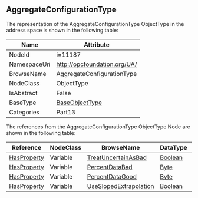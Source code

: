 <!-- objecttype -->
## AggregateConfigurationType
  
<!-- end of text -->
The representation of the AggregateConfigurationType ObjectType in the address space is shown in the following table:  

|Name|Attribute|
|---|---|
|NodeId|i=11187|
|NamespaceUri|http://opcfoundation.org/UA/|
|BrowseName|AggregateConfigurationType|
|NodeClass|ObjectType|
|IsAbstract|False|
|BaseType|[BaseObjectType](../../../Part5/ObjectTypes/BaseObjectType/readme.md)|
|Categories|Part13|

The references from the AggregateConfigurationType ObjectType Node are shown in the following table:  

|Reference|NodeClass|BrowseName|DataType|TypeDefinition|ModellingRule|
|---|---|---|---|---|---|
|[HasProperty](../../../Part3/ReferenceTypes/HasProperty/readme.md)|Variable|[TreatUncertainAsBad](#TreatUncertainAsBad)|[Boolean](../../../Part3/DataTypes/Boolean/readme.md)|[PropertyType](../../Part5/VariableTypes/PropertyType/readme.md)|[Mandatory](../../Objects/Mandatory/readme.md)|
|[HasProperty](../../../Part3/ReferenceTypes/HasProperty/readme.md)|Variable|[PercentDataBad](#PercentDataBad)|[Byte](../../../Part3/DataTypes/Byte/readme.md)|[PropertyType](../../Part5/VariableTypes/PropertyType/readme.md)|[Mandatory](../../Objects/Mandatory/readme.md)|
|[HasProperty](../../../Part3/ReferenceTypes/HasProperty/readme.md)|Variable|[PercentDataGood](#PercentDataGood)|[Byte](../../../Part3/DataTypes/Byte/readme.md)|[PropertyType](../../Part5/VariableTypes/PropertyType/readme.md)|[Mandatory](../../Objects/Mandatory/readme.md)|
|[HasProperty](../../../Part3/ReferenceTypes/HasProperty/readme.md)|Variable|[UseSlopedExtrapolation](#UseSlopedExtrapolation)|[Boolean](../../../Part3/DataTypes/Boolean/readme.md)|[PropertyType](../../Part5/VariableTypes/PropertyType/readme.md)|[Mandatory](../../Objects/Mandatory/readme.md)|


